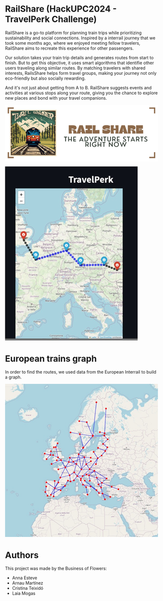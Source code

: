 # RailShare (HackUPC2024 - TravelPerk Challenge)

RailShare is a go-to platform for planning train trips while prioritizing sustainability and social connections. Inspired by a interrail journey that we took some months ago, where we enjoyed meeting fellow travelers, RailShare aims to recreate this experience for other passengers.

Our solution takes your train trip details and generates routes from start to finish. But to get this objective, it uses smart algorithms that identifie other users traveling along similar routes. By matching travelers with shared interests, RailsShare helps form travel groups, making your journey not only eco-friendly but also socially rewarding.

And it's not just about getting from A to B. RailShare suggests events and activities at various stops along your route, giving you the chance to explore new places and bond with your travel companions.

![Alt text](Images/railshare.png)


![Alt text](Images/demo.jpg)


# European trains graph
In order to find the routes, we used data from the European Interrail to build a graph.

![Alt text](Images/interrail.jpg)


# Authors
This project was made by the Business of Flowers:
- Anna Esteve
- Arnau Martínez
- Cristina Teixidó
- Laia Mogas

